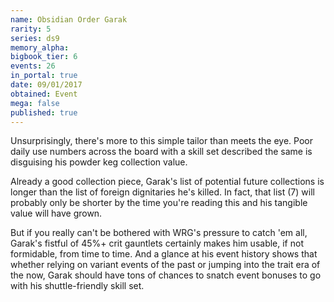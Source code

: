 ```yaml
---
name: Obsidian Order Garak
rarity: 5
series: ds9
memory_alpha:
bigbook_tier: 6
events: 26
in_portal: true
date: 09/01/2017
obtained: Event
mega: false
published: true
---
```


Unsurprisingly, there's more to this simple tailor than meets the eye. Poor daily use numbers across the board with a skill set described the same is disguising his powder keg collection value.

Already a good collection piece, Garak's list of potential future collections is longer than the list of foreign dignitaries he's killed. In fact, that list (7) will probably only be shorter by the time you're reading this and his tangible value will have grown.

But if you really can't be bothered with WRG's pressure to catch 'em all, Garak's fistful of 45%+ crit gauntlets certainly makes him usable, if not formidable, from time to time. And a glance at his event history shows that whether relying on variant events of the past or jumping into the trait era of the now, Garak should have tons of chances to snatch event bonuses to go with his shuttle-friendly skill set.
